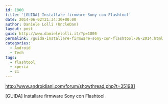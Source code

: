 ```yaml
---
id: 1800
title: '[GUIDA] Installare firmware Sony con Flashtool'
date: 2014-06-02T21:34:30+00:00
author: Daniele Lolli (UncleDan)
layout: post
guid: http://www.danielelolli.it/?p=1800
permalink: /guida-installare-firmware-sony-con-flashtool-06-2014.html
categories:
  - Android
  - Tech
tags:
  - flashtool
  - xperia
  - z1
---
```

<http://www.androidiani.com/forum/showthread.php?t=351981>
  
[GUIDA] Installare firmware Sony con Flashtool